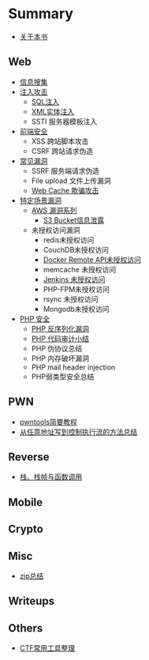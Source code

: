 # Summary

* [关于本书](README.md)

## Web

* [信息搜集](web/xin-xi-sou-ji.md)
* [注入攻击](web/zhu-ru.md)
  * [SQL注入](web/zhu-ru/sqlzhu-ru.md)
  * [XML实体注入](web/zhu-ru/xmlshi-ti-zhu-ru.md)
  * SSTI 服务器模板注入
* [前端安全](web/qian-duan-an-quan.md)
  * XSS 跨站脚本攻击
  * CSRF 跨站请求伪造
* [常见漏洞](web/fu-wu-qi-duan-lou-dong.md)
  * SSRF 服务端请求伪造
  * File upload 文件上传漏洞
  * [Web Cache 欺骗攻击](web/fu-wu-qi-duan-lou-dong/web-cache-qi-pian-gong-ji.md)
* [特定场景漏洞](web/qi-ta-lou-dong.md)
  * [AWS 漏洞系列](web/qi-ta-lou-dong/aws-lou-dong-xi-lie.md)
    * [S3 Bucket信息泄露](web/qi-ta-lou-dong/aws-lou-dong-xi-lie/s3-bucketxin-xi-xie-lu.md)
  * 未授权访问漏洞
    * redis未授权访问
    * CouchDB未授权访问
    * [Docker Remote API未授权访问](web/qi-ta-lou-dong/docker-remote-apiwei-shou-quan-fang-wen-lou-dong.md)
    * memcache 未授权访问
    * [Jenkins 未授权访问](web/qi-ta-lou-dong/jenkins-wei-shou-quan-fang-wen-lou-dong.md)
    * PHP-FPM未授权访问
    * rsync 未授权访问
    * Mongodb未授权访问
* [PHP 安全](web/php-an-quan.md)
  * [PHP 反序列化漏洞](web/php-an-quan/php-fan-xu-lie-hua-lou-dong.md)
  * [PHP 代码审计小结](web/php-an-quan/php-dai-ma-shen-ji-xiao-jie.md)
  * PHP 伪协议总结
  * PHP 内存破坏漏洞
  * PHP mail header injection
  * PHP弱类型安全总结

## PWN

* [pwntools简要教程](pwn/pwntoolsjian-yao-jiao-cheng.md)
* [从任意地址写到控制执行流的方法总结](pwn/cong-ren-yi-di-zhi-xie-dao-kong-zhi-zhi-xing-liu-de-fang-fa-zong-jie.md)

## Reverse

* [栈、栈帧与函数调用](pwn/zhan-3001-zhan-zheng-yu-han-shu-diao-yong.md)

## Mobile

## Crypto

## Misc

* [zip总结](misc/zipzong-jie.md)

## Writeups

## Others

* [CTF常用工具整理](others/ctfchang-yong-gong-ju-zheng-li.md)

